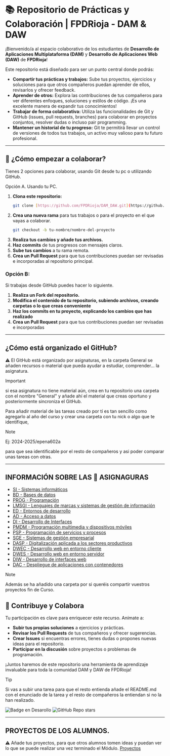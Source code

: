 # 📚 Repositorio de Prácticas y Colaboración | FPDRioja - DAM & DAW

¡Bienvenido/a al espacio colaborativo de los estudiantes de **Desarrollo de Aplicaciones Multiplataforma (DAM)** y **Desarrollo de Aplicaciones Web (DAW)** de **FPDRioja**!

Este repositorio está diseñado para ser un punto central donde podrás:

* **Compartir tus prácticas y trabajos:** Sube tus proyectos, ejercicios y soluciones para que otros compañeros puedan aprender de ellos, revisarlos y ofrecer feedback.
* **Aprender de otros:** Explora las contribuciones de tus compañeros para ver diferentes enfoques, soluciones y estilos de código. ¡Es una excelente manera de expandir tus conocimientos!
* **Trabajar de forma colaborativa:** Utiliza las funcionalidades de Git y GitHub (issues, pull requests, branches) para colaborar en proyectos conjuntos, resolver dudas o incluso pair programming.
* **Mantener un historial de tu progreso:** Git te permitirá llevar un control de versiones de todos tus trabajos, un activo muy valioso para tu futuro profesional.

---

## 🚀 ¿Cómo empezar a colaborar?

Tienes 2 opciones para colaborar, usando Git desde tu pc o utilizando GitHub.

Opción A. Usando tu PC.
1.  **Clona este repositorio:**
    ```bash
    git clone [https://github.com/FPDRioja/DAM_DAW.git](https://github.com/FPDRioja/DAM_DAW.git)
    ```
2.  **Crea una nueva rama** para tus trabajos o para el proyecto en el que vayas a colaborar.
    ```bash
    git checkout -b tu-nombre/nombre-del-proyecto
    ```
3.  **Realiza tus cambios y añade tus archivos.**
4.  **Haz commits** de tus progresos con mensajes claros.
5.  **Sube tus cambios** a tu rama remota.
6.  **Crea un Pull Request** para que tus contribuciones puedan ser revisadas e incorporadas al repositorio principal.

### Opción B:

Si trabajas desde GitHub puedes hacer lo siguiente.
1. **Realiza un Fork del repositorio.**
2. **Modifica el contenido de tu repositorio, subiendo archivos, creando carpetas o lo que creas conveniente**
3. **Haz los commits en tu proyecto, explicando los cambios que has realizado**
4. **Crea un Pull Request** para que tus contribuciones puedan ser revisadas e incorporadas

---

## ¿Cómo está organizado el GitHub?

⚠️ El GitHub está organizado por asignaturas, en la carpeta General se añaden recursos o material que pueda ayudar a estudiar, comprender... la asignatura.

> [!IMPORTANT]
> si esa asignatura no tiene material aún, crea en tu repositorio una carpeta con el nombre "General" y añade ahí el material que creas oportuno y posteriormente sincroniza el GitHub.

Para añadir material de las tareas creado por tí es tan sencillo como agregarlo al año del curso y crear una carpeta con tu nick o algo que te identifique, 

> [!NOTE]
> Ej: 2024-2025/epena602a

para que sea identificable por el resto de compañeros y asi poder comparar unas tareas con otras.

---



## INFORMACIÓN SOBRE LAS 📂 ASIGNAGURAS 

- [SI - Sistemas informáticos](./Asignaturas/SI/README.md)
- [BD - Bases de datos](./Asignaturas/BD/README.md)
- [PROG - Programación](./Asignaturas/PROG/README.md)
- [LMSGI - Lenguajes de marcas y sistemas de gestión de información](./Asignaturas/LMSGI/README.md)
- [ED - Entornos de desarrollo](./Asignaturas/ED/README.md)
- [AD - Acceso a datos](./Asignaturas/AD/README.md)
- [DI - Desarrollo de Interfaces](./Asignaturas/DI/README.md)
- [PMDM - Programación multimedia y dispositivos móviles](./Asignaturas/PMDM/README.md)
- [PSP - Programación de servicios y procesos](./Asignaturas/PSP/README.md)
- [SGE - Sistemas de gestión empresarial](./Asignaturas/SGE/README.md)
- [DASP - Digitalización aplicada a los sectores productivos](./Asignaturas/DASP/README.md)
- [DWEC - Desarrollo web en entorno cliente](./Asignaturas/DWEC/README.md)
- [DWES - Desarrollo web en entorno servidor](./Asignaturas/DWES/README.md)
- [DIW - Desarrollo de interfaces web](./Asignaturas/DIW/README.md)
- [DAC - Despliegue de aplicaciones con contenedores](./Asignaturas/DAC/README.md)

> [!NOTE]
> Además se ha añadido una carpeta por si queréis compartir vuestros proyectos fin de Curso.



## 🤝 Contribuye y Colabora

Tu participación es clave para enriquecer este recurso. Anímate a:

* **Subir tus propias soluciones** a ejercicios y prácticas.
* **Revisar los Pull Requests** de tus compañeros y ofrecer sugerencias.
* **Crear Issues** si encuentras errores, tienes dudas o propones nuevas ideas para el repositorio.
* **Participar en la discusión** sobre proyectos o problemas de programación.

¡Juntos haremos de este repositorio una herramienta de aprendizaje invaluable para toda la comunidad DAM y DAW de FPDRioja!


> [!TIP]
> Si vas a subir una tarea para que el resto entienda añade el README.md con el enunciado de la tarea y el resto de compañeros la entiendan si no la han realizado.

![Badge en Desarollo](https://img.shields.io/badge/STATUS-EN%20DESAROLLO-green) ![GitHub Repo stars](https://img.shields.io/github/stars/FPDRioja/DAM_DAW?style=social)


---

## PROYECTOS DE LOS ALUMNOS.

⚠️ Añade tus proyectos, para que otros alumnos tomen ideas y puedan ver lo que se puede realizar una vez terminado el Módulo. 
[Proyectos](./Asignaturas/PROYECTOS/README.md)




